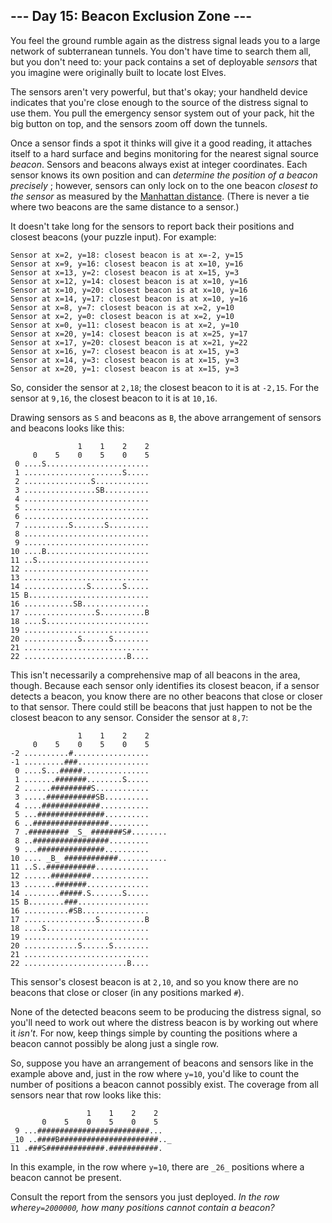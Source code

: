 ## \--- Day 15: Beacon Exclusion Zone ---

You feel the ground rumble again as the distress signal leads you to a large
network of subterranean tunnels. You don't have time to search them all, but
you don't need to: your pack contains a set of deployable _sensors_ that you
imagine were originally built to locate lost Elves.

The sensors aren't very powerful, but that's okay; your handheld device
indicates that you're close enough to the source of the distress signal to use
them. You pull the emergency sensor system out of your pack, hit the big
button on top, and the sensors zoom off down the tunnels.

Once a sensor finds a spot it thinks will give it a good reading, it attaches
itself to a hard surface and begins monitoring for the nearest signal source
_beacon_. Sensors and beacons always exist at integer coordinates. Each sensor
knows its own position and can _determine the position of a beacon precisely_
; however, sensors can only lock on to the one beacon _closest to the sensor_
as measured by the [Manhattan
distance](https://en.wikipedia.org/wiki/Taxicab_geometry). (There is never a
tie where two beacons are the same distance to a sensor.)

It doesn't take long for the sensors to report back their positions and
closest beacons (your puzzle input). For example:

    
    
    Sensor at x=2, y=18: closest beacon is at x=-2, y=15
    Sensor at x=9, y=16: closest beacon is at x=10, y=16
    Sensor at x=13, y=2: closest beacon is at x=15, y=3
    Sensor at x=12, y=14: closest beacon is at x=10, y=16
    Sensor at x=10, y=20: closest beacon is at x=10, y=16
    Sensor at x=14, y=17: closest beacon is at x=10, y=16
    Sensor at x=8, y=7: closest beacon is at x=2, y=10
    Sensor at x=2, y=0: closest beacon is at x=2, y=10
    Sensor at x=0, y=11: closest beacon is at x=2, y=10
    Sensor at x=20, y=14: closest beacon is at x=25, y=17
    Sensor at x=17, y=20: closest beacon is at x=21, y=22
    Sensor at x=16, y=7: closest beacon is at x=15, y=3
    Sensor at x=14, y=3: closest beacon is at x=15, y=3
    Sensor at x=20, y=1: closest beacon is at x=15, y=3
    

So, consider the sensor at `2,18`; the closest beacon to it is at `-2,15`. For
the sensor at `9,16`, the closest beacon to it is at `10,16`.

Drawing sensors as `S` and beacons as `B`, the above arrangement of sensors
and beacons looks like this:

    
    
                   1    1    2    2
         0    5    0    5    0    5
     0 ....S.......................
     1 ......................S.....
     2 ...............S............
     3 ................SB..........
     4 ............................
     5 ............................
     6 ............................
     7 ..........S.......S.........
     8 ............................
     9 ............................
    10 ....B.......................
    11 ..S.........................
    12 ............................
    13 ............................
    14 ..............S.......S.....
    15 B...........................
    16 ...........SB...............
    17 ................S..........B
    18 ....S.......................
    19 ............................
    20 ............S......S........
    21 ............................
    22 .......................B....
    

This isn't necessarily a comprehensive map of all beacons in the area, though.
Because each sensor only identifies its closest beacon, if a sensor detects a
beacon, you know there are no other beacons that close or closer to that
sensor. There could still be beacons that just happen to not be the closest
beacon to any sensor. Consider the sensor at `8,7`:

    
    
                   1    1    2    2
         0    5    0    5    0    5
    -2 ..........#.................
    -1 .........###................
     0 ....S...#####...............
     1 .......#######........S.....
     2 ......#########S............
     3 .....###########SB..........
     4 ....#############...........
     5 ...###############..........
     6 ..#################.........
     7 .######### _S_ #######S#........
     8 ..#################.........
     9 ...###############..........
    10 .... _B_ ############...........
    11 ..S..###########............
    12 ......#########.............
    13 .......#######..............
    14 ........#####.S.......S.....
    15 B........###................
    16 ..........#SB...............
    17 ................S..........B
    18 ....S.......................
    19 ............................
    20 ............S......S........
    21 ............................
    22 .......................B....
    

This sensor's closest beacon is at `2,10`, and so you know there are no
beacons that close or closer (in any positions marked `#`).

None of the detected beacons seem to be producing the distress signal, so
you'll need to work out where the distress beacon is by working out where it
_isn't_. For now, keep things simple by counting the positions where a beacon
cannot possibly be along just a single row.

So, suppose you have an arrangement of beacons and sensors like in the example
above and, just in the row where `y=10`, you'd like to count the number of
positions a beacon cannot possibly exist. The coverage from all sensors near
that row looks like this:

    
    
                     1    1    2    2
           0    5    0    5    0    5
     9 ...#########################...
    _10 ..####B######################.._
    11 .###S#############.###########.
    

In this example, in the row where `y=10`, there are `_26_` positions where a
beacon cannot be present.

Consult the report from the sensors you just deployed. _In the row
where`y=2000000`, how many positions cannot contain a beacon?_

